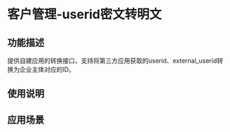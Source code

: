 # 客户管理-userid密文转明文
## 功能描述
提供自建应用的转换接口，支持将第三方应用获取的userid、external_userid转换为企业主体对应的ID。
## 使用说明
## 应用场景
